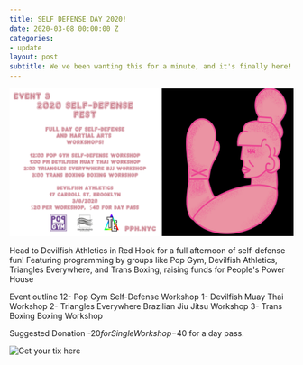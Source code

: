 ```yaml
---
title: SELF DEFENSE DAY 2020!
date: 2020-03-08 00:00:00 Z
categories:
- update
layout: post
subtitle: We've been wanting this for a minute, and it's finally here!
---
```

![self-defense day!](/assets/FundSelfDefense.jpg)

Head to Devilfish Athletics in Red Hook for a full afternoon of self-defense fun! Featuring programming by groups like Pop Gym, Devilfish Athletics, Triangles Everywhere, and Trans Boxing, raising funds for People's Power House

Event outline
12- Pop Gym Self-Defense Workshop
1- Devilfish Muay Thai Workshop
2- Triangles Everywhere Brazilian Jiu Jitsu Workshop
3- Trans Boxing Boxing Workshop 

Suggested Donation
-$20 for Single Workshop
-$40 for a day pass.

![Get your tix here](https://withfriends.co/event/4228761/self_defense_day_2020)
